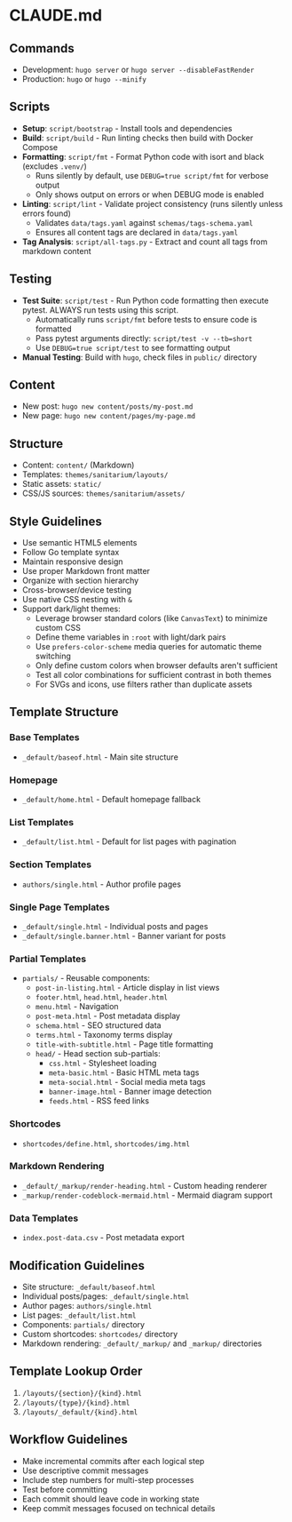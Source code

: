# CLAUDE.md

## Commands
- Development: `hugo server` or `hugo server --disableFastRender`
- Production: `hugo` or `hugo --minify`

## Scripts
- **Setup**: `script/bootstrap` - Install tools and dependencies
- **Build**: `script/build` - Run linting checks then build with Docker Compose
- **Formatting**: `script/fmt` - Format Python code with isort and black (excludes `.venv/`)
  - Runs silently by default, use `DEBUG=true script/fmt` for verbose output
  - Only shows output on errors or when DEBUG mode is enabled
- **Linting**: `script/lint` - Validate project consistency (runs silently unless errors found)
  - Validates `data/tags.yaml` against `schemas/tags-schema.yaml`
  - Ensures all content tags are declared in `data/tags.yaml`
- **Tag Analysis**: `script/all-tags.py` - Extract and count all tags from markdown content

## Testing
- **Test Suite**: `script/test` - Run Python code formatting then execute pytest. ALWAYS run tests using this script.
  - Automatically runs `script/fmt` before tests to ensure code is formatted
  - Pass pytest arguments directly: `script/test -v --tb=short`
  - Use `DEBUG=true script/test` to see formatting output
- **Manual Testing**: Build with `hugo`, check files in `public/` directory

## Content
- New post: `hugo new content/posts/my-post.md`
- New page: `hugo new content/pages/my-page.md`

## Structure
- Content: `content/` (Markdown)
- Templates: `themes/sanitarium/layouts/`
- Static assets: `static/`
- CSS/JS sources: `themes/sanitarium/assets/`

## Style Guidelines
- Use semantic HTML5 elements
- Follow Go template syntax
- Maintain responsive design
- Use proper Markdown front matter
- Organize with section hierarchy
- Cross-browser/device testing
- Use native CSS nesting with `&`
- Support dark/light themes:
  - Leverage browser standard colors (like `CanvasText`) to minimize custom CSS
  - Define theme variables in `:root` with light/dark pairs
  - Use `prefers-color-scheme` media queries for automatic theme switching
  - Only define custom colors when browser defaults aren't sufficient
  - Test all color combinations for sufficient contrast in both themes
  - For SVGs and icons, use filters rather than duplicate assets

## Template Structure

### Base Templates
- `_default/baseof.html` - Main site structure

### Homepage
- `_default/home.html` - Default homepage fallback

### List Templates
- `_default/list.html` - Default for list pages with pagination

### Section Templates
- `authors/single.html` - Author profile pages

### Single Page Templates
- `_default/single.html` - Individual posts and pages
- `_default/single.banner.html` - Banner variant for posts

### Partial Templates
- `partials/` - Reusable components:
  - `post-in-listing.html` - Article display in list views
  - `footer.html`, `head.html`, `header.html`
  - `menu.html` - Navigation
  - `post-meta.html` - Post metadata display
  - `schema.html` - SEO structured data
  - `terms.html` - Taxonomy terms display
  - `title-with-subtitle.html` - Page title formatting
  - `head/` - Head section sub-partials:
    - `css.html` - Stylesheet loading
    - `meta-basic.html` - Basic HTML meta tags
    - `meta-social.html` - Social media meta tags
    - `banner-image.html` - Banner image detection
    - `feeds.html` - RSS feed links

### Shortcodes
- `shortcodes/define.html`, `shortcodes/img.html`

### Markdown Rendering
- `_default/_markup/render-heading.html` - Custom heading renderer
- `_markup/render-codeblock-mermaid.html` - Mermaid diagram support

### Data Templates
- `index.post-data.csv` - Post metadata export

## Modification Guidelines
- Site structure: `_default/baseof.html`
- Individual posts/pages: `_default/single.html`
- Author pages: `authors/single.html`
- List pages: `_default/list.html`
- Components: `partials/` directory
- Custom shortcodes: `shortcodes/` directory
- Markdown rendering: `_default/_markup/` and `_markup/` directories

## Template Lookup Order
1. `/layouts/{section}/{kind}.html`
2. `/layouts/{type}/{kind}.html`
3. `/layouts/_default/{kind}.html`

## Workflow Guidelines
- Make incremental commits after each logical step
- Use descriptive commit messages
- Include step numbers for multi-step processes
- Test before committing
- Each commit should leave code in working state
- Keep commit messages focused on technical details
